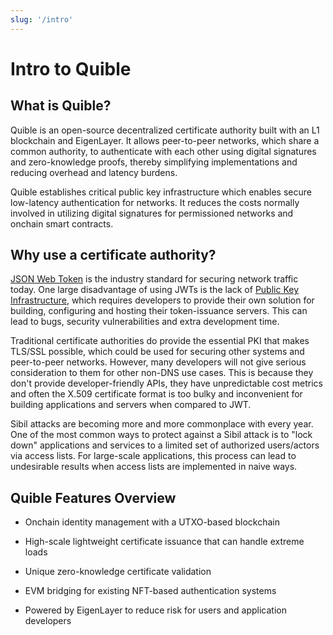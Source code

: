 ```yaml
---
slug: '/intro'
---
```


# Intro to Quible

## What is Quible?

Quible is an open-source decentralized certificate authority built with an L1 blockchain and EigenLayer. It allows peer-to-peer networks, which share a common authority, to authenticate with each other using digital signatures and zero-knowledge proofs, thereby simplifying implementations and reducing overhead and latency burdens.

Quible establishes critical public key infrastructure which enables secure low-latency authentication for networks. It reduces the costs normally involved in utilizing digital signatures for permissioned networks and onchain smart contracts.

## Why use a certificate authority?

[JSON Web Token](https://www.rfc-editor.org/rfc/rfc7519) is the industry standard for securing network traffic today. One large disadvantage of using JWTs is the lack of [Public Key Infrastructure](https://en.wikipedia.org/wiki/Public_key_infrastructure), which requires developers to provide their own solution for building, configuring and hosting their token-issuance servers. This can lead to bugs, security vulnerabilities and extra development time.

Traditional certificate authorities do provide the essential PKI that makes TLS/SSL possible, which could be used for securing other systems and peer-to-peer networks. However, many developers will not give serious consideration to them for other non-DNS use cases. This is because they don't provide developer-friendly APIs, they have unpredictable cost metrics and often the X.509 certificate format is too bulky and inconvenient for building applications and servers when compared to JWT.

Sibil attacks are becoming more and more commonplace with every year. One of the most common ways to protect against a Sibil attack is to "lock down" applications and services to a limited set of authorized users/actors via access lists. For large-scale applications, this process can lead to undesirable results when access lists are implemented in naive ways.

## Quible Features Overview

<!-- TODO -->

- Onchain identity management with a UTXO-based blockchain

- High-scale lightweight certificate issuance that can handle extreme loads

- Unique zero-knowledge certificate validation

- EVM bridging for existing NFT-based authentication systems 

- Powered by EigenLayer to reduce risk for users and application developers
